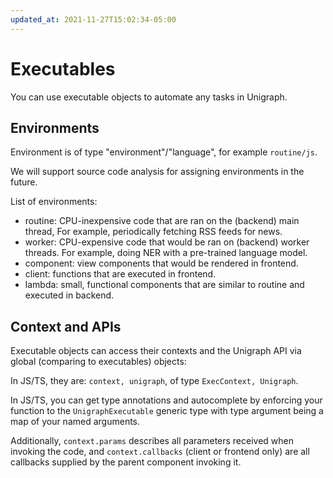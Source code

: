 ```yaml
---
updated_at: 2021-11-27T15:02:34-05:00
---
```

# Executables

You can use executable objects to automate any tasks in Unigraph.

## Environments

Environment is of type "environment"/"language", for example `routine/js`.

We will support source code analysis for assigning environments in the future.

List of environments:
- routine: CPU-inexpensive code that are ran on the (backend) main thread, For example, periodically fetching RSS feeds for news.
- worker: CPU-expensive code that would be ran on (backend) worker threads. For example, doing NER with a pre-trained language model.
- component: view components that would be rendered in frontend.
- client: functions that are executed in frontend.
- lambda: small, functional components that are similar to routine and executed in backend.

## Context and APIs

Executable objects can access their contexts and the Unigraph API via global (comparing to executables) objects:

In JS/TS, they are: `context, unigraph`, of type `ExecContext, Unigraph`.

In JS/TS, you can get type annotations and autocomplete by enforcing your function to the `UnigraphExecutable` generic type with type argument being a map of your named arguments. 

Additionally, `context.params` describes all parameters received when invoking the code, and `context.callbacks` (client or frontend only) are all callbacks supplied by the parent component invoking it.